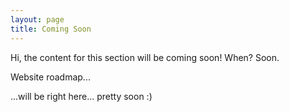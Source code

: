 ```yaml
---
layout: page
title: Coming Soon
---
```


Hi, the content for this section will be coming soon! When? Soon.

Website roadmap...

...will be right here... pretty soon :)